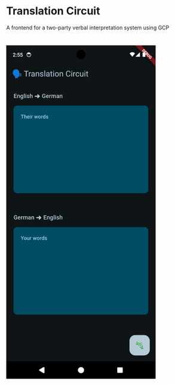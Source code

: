 # Translation Circuit

A frontend for a two-party verbal interpretation system using GCP

#
<img src="screenshots/Screenshot_1730933768.png" alt="Screenshot" width="400"/>
